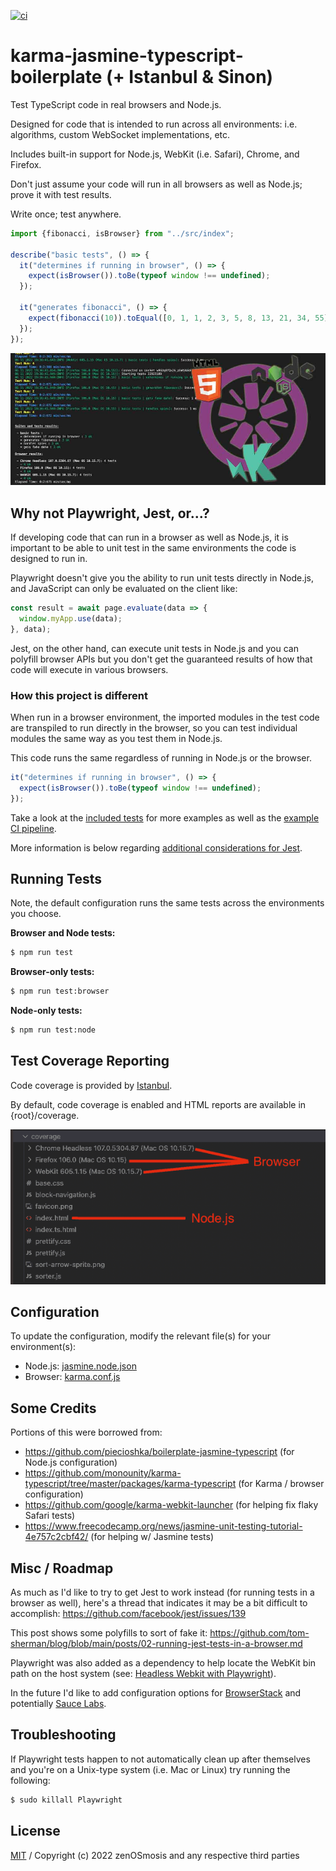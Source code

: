 [![ci][ci-image]][ci-url]

[ci-image]: https://github.com/zenosmosis/karma-jasmine-typescript-boilerplate/actions/workflows/ci.yml/badge.svg
[ci-url]: https://github.com/zenOSmosis/karma-jasmine-typescript-boilerplate/actions/workflows/ci.yml


# karma-jasmine-typescript-boilerplate (+ Istanbul & Sinon)

Test TypeScript code in real browsers and Node.js.

Designed for code that is intended to run across all environments: i.e. algorithms, custom WebSocket implementations, etc.

Includes built-in support for Node.js, WebKit (i.e. Safari), Chrome, and Firefox.

Don't just assume your code will run in all browsers as well as Node.js; prove it with test results.

Write once; test anywhere.

```js
import {fibonacci, isBrowser} from "../src/index";

describe("basic tests", () => {
  it("determines if running in browser", () => {
    expect(isBrowser()).toBe(typeof window !== undefined);
  });

  it("generates fibonacci", () => {
    expect(fibonacci(10)).toEqual([0, 1, 1, 2, 3, 5, 8, 13, 21, 34, 55]);
  });
});
```


![Logo with Example](/assets/banner.jpg) 

## Why not Playwright, Jest, or...?

If developing code that can run in a browser as well as Node.js, it is important to be able to unit test in the same environments the code is designed to run in.

Playwright doesn't give you the ability to run unit tests directly in Node.js, and JavaScript can only be evaluated on the client like:

```js
const result = await page.evaluate(data => {
  window.myApp.use(data);
}, data);
```

Jest, on the other hand, can execute unit tests in Node.js and you can polyfill browser APIs but you don't get the guaranteed results of how that code will execute in various browsers.

### How this project is different

When run in a browser environment, the imported modules in the test code are transpiled to run directly in the browser, so you can test individual modules the same way as you test them in Node.js.

This code runs the same regardless of running in Node.js or the browser.

```js
it("determines if running in browser", () => {
  expect(isBrowser()).toBe(typeof window !== undefined);
});
```

Take a look at the [included tests](test) for more examples as well as the [example CI pipeline](.github/workflows/ci.yml).

More information is below regarding [additional considerations for Jest](#misc).

## Running Tests

Note, the default configuration runs the same tests across the environments you choose.

**Browser and Node tests:**

```sh
$ npm run test
```

**Browser-only tests:**

```sh
$ npm run test:browser
```

**Node-only tests:**

```sh
$ npm run test:node
```

## Test Coverage Reporting

Code coverage is provided by [Istanbul](https://github.com/istanbuljs).

By default, code coverage is enabled and HTML reports are available in {root}/coverage.

![Code Coverage Directory Structure](/assets/coverage-directory-structure.png) 

## Configuration

To update the configuration, modify the relevant file(s) for your environment(s):

- Node.js: [jasmine.node.json](jasmine.node.json)
- Browser: [karma.conf.js](karma.conf.js)

## Some Credits

Portions of this were borrowed from:

- https://github.com/piecioshka/boilerplate-jasmine-typescript (for Node.js configuration)
- https://github.com/monounity/karma-typescript/tree/master/packages/karma-typescript (for Karma / browser configuration)
- https://github.com/google/karma-webkit-launcher (for helping fix flaky Safari tests)
- https://www.freecodecamp.org/news/jasmine-unit-testing-tutorial-4e757c2cbf42/ (for helping w/ Jasmine tests)

## Misc / Roadmap

As much as I'd like to try to get Jest to work instead (for running tests in a browser as well), here's a thread that indicates it may be a bit difficult to accomplish: https://github.com/facebook/jest/issues/139

This post shows some polyfills to sort of fake it: https://github.com/tom-sherman/blog/blob/main/posts/02-running-jest-tests-in-a-browser.md

Playwright was also added as a dependency to help locate the WebKit bin path on the host system (see: [Headless Webkit with Playwright](https://github.com/google/karma-webkit-launcher#usage)).

In the future I'd like to add configuration options for [BrowserStack](https://www.browserstack.com/) and potentially [Sauce Labs](https://saucelabs.com/).

## Troubleshooting

If Playwright tests happen to not automatically clean up after themselves and you're on a Unix-type system (i.e. Mac or Linux) try running the following:

```sh
$ sudo killall Playwright
```

## License

[MIT](LICENSE) / Copyright (c) 2022 zenOSmosis and any respective third parties
